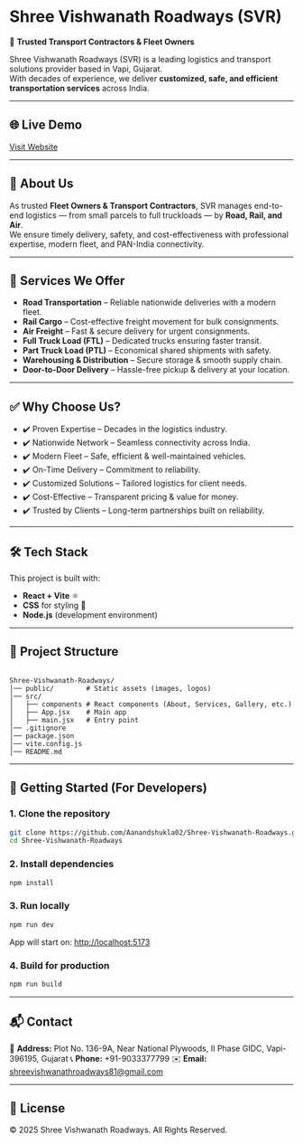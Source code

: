


# Shree Vishwanath Roadways (SVR)

🚛 **Trusted Transport Contractors & Fleet Owners**

Shree Vishwanath Roadways (SVR) is a leading logistics and transport solutions provider based in Vapi, Gujarat.  
With decades of experience, we deliver **customized, safe, and efficient transportation services** across India.

---

## 🌐 Live Demo
[Visit Website](#) <!-- Yahan apna deployed link dalna (Netlify, Vercel ya GitHub Pages) -->

---

## 📖 About Us
As trusted **Fleet Owners & Transport Contractors**, SVR manages end-to-end logistics — from small parcels to full truckloads — by **Road, Rail, and Air**.  
We ensure timely delivery, safety, and cost-effectiveness with professional expertise, modern fleet, and PAN-India connectivity.

---

## 🚀 Services We Offer
- **Road Transportation** – Reliable nationwide deliveries with a modern fleet.  
- **Rail Cargo** – Cost-effective freight movement for bulk consignments.  
- **Air Freight** – Fast & secure delivery for urgent consignments.  
- **Full Truck Load (FTL)** – Dedicated trucks ensuring faster transit.  
- **Part Truck Load (PTL)** – Economical shared shipments with safety.  
- **Warehousing & Distribution** – Secure storage & smooth supply chain.  
- **Door-to-Door Delivery** – Hassle-free pickup & delivery at your location.  

---

## ✅ Why Choose Us?
- ✔️ Proven Expertise – Decades in the logistics industry.  
- ✔️ Nationwide Network – Seamless connectivity across India.  
- ✔️ Modern Fleet – Safe, efficient & well-maintained vehicles.  
- ✔️ On-Time Delivery – Commitment to reliability.  
- ✔️ Customized Solutions – Tailored logistics for client needs.  
- ✔️ Cost-Effective – Transparent pricing & value for money.  
- ✔️ Trusted by Clients – Long-term partnerships built on reliability.  

---

## 🛠️ Tech Stack
This project is built with:
- **React + Vite** ⚛️  
- **CSS** for styling 🎨  
- **Node.js** (development environment)  

---

## 📂 Project Structure
```

Shree-Vishwanath-Roadways/
│── public/        # Static assets (images, logos)
│── src/
│   ├── components # React components (About, Services, Gallery, etc.)
│   ├── App.jsx    # Main app
│   ├── main.jsx   # Entry point
│── .gitignore
│── package.json
│── vite.config.js
│── README.md

````

---

## 🚦 Getting Started (For Developers)

### 1. Clone the repository
```bash
git clone https://github.com/Aanandshukla02/Shree-Vishwanath-Roadways.git
cd Shree-Vishwanath-Roadways
````

### 2. Install dependencies

```bash
npm install
```

### 3. Run locally

```bash
npm run dev
```

App will start on: [http://localhost:5173](http://localhost:5173)

### 4. Build for production

```bash
npm run build
```

---

## 📬 Contact

📍 **Address:** Plot No. 136-9A, Near National Plywoods, II Phase GIDC, Vapi-396195, Gujarat
📞 **Phone:** +91-9033377799
✉️ **Email:** [shreevishwanathroadways81@gmail.com](mailto:shreevishwanathroadways81@gmail.com)

---

## 📜 License

© 2025 Shree Vishwanath Roadways. All Rights Reserved.

